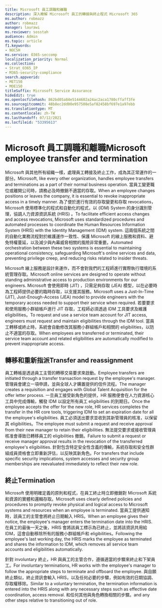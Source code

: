 ```yaml
---
title: Microsoft 員工調職和離職
description: 深入瞭解 Microsoft 員工的轉接與終止程式 Microsoft 365
ms.author: robmazz
author: robmazz
manager: laurawi
ms.reviewer: sosstah
audience: Admin
ms.topic: article
f1.keywords:
- NOCSH
ms.service: O365-seccomp
localization_priority: Normal
ms.collection:
- Strat_O365_IP
- M365-security-compliance
search.appverid:
- MET150
- MOE150
titleSuffix: Microsoft Service Assurance
hideEdit: true
ms.openlocfilehash: 862bd05a84e5144602a24ac2aca1780cffaff3fe
ms.sourcegitcommit: 48b8ec2dd00e957508e5af82458bf697e1a97ebb
ms.translationtype: MT
ms.contentlocale: zh-TW
ms.lasthandoff: 07/12/2021
ms.locfileid: "53395613"
---
```

# <a name="microsoft-employee-transfer-and-termination"></a><span data-ttu-id="46983-103">Microsoft 員工調職和離職</span><span class="sxs-lookup"><span data-stu-id="46983-103">Microsoft employee transfer and termination</span></span>

<span data-ttu-id="46983-104">Microsoft 與其他所有組織一樣，處理員工轉接及終止工作，成為其正常運作的一部分。</span><span class="sxs-lookup"><span data-stu-id="46983-104">Microsoft, like every other organization, handles employee transfers and terminations as a part of their normal business operation.</span></span> <span data-ttu-id="46983-105">當員工變更職位或離開公司時，請務必及時撤銷不適當的存取。</span><span class="sxs-lookup"><span data-stu-id="46983-105">When an employee changes positions or leaves the company, it is essential to revoke inappropriate access in a timely manner.</span></span> <span data-ttu-id="46983-106">為了便於進行有效的存取變更和存取 revocations，Microsoft 使用標準化的程式和自動化的程式，以 (IDM) System 的身分識別管理，協調人力資源資訊系統 (HRIS) 。</span><span class="sxs-lookup"><span data-stu-id="46983-106">To facilitate efficient access changes and access revocations, Microsoft uses standardized procedures and automated processes to coordinate the Human Resources Information System (HRIS) with the Identity Management (IDM) system.</span></span> <span data-ttu-id="46983-107">這兩個系統之間的自動化業務流程對於維護運作一致性、保護 Microsoft 的線上服務和資料、避免特權蔓延，以及減少與內幕威脅相關的風險非常重要。</span><span class="sxs-lookup"><span data-stu-id="46983-107">Automated orchestration between these two systems is essential to maintaining operational consistency, safeguarding Microsoft's online services and data, preventing privilege creep, and reducing risks related to insider threats.</span></span>

<span data-ttu-id="46983-108">Microsoft 線上服務是設計來運作，而不會對我們的工程師進行實際執行環境的系統管理存取。</span><span class="sxs-lookup"><span data-stu-id="46983-108">Microsoft online services are designed to operate without standing administrative access to production environments for our engineers.</span></span> <span data-ttu-id="46983-109">Microsoft 會使用即時 (JIT) ，只需足夠存取 (JEA) 模型，以在必要時為工程師提供必要的臨時存取，以支援其服務。</span><span class="sxs-lookup"><span data-stu-id="46983-109">Microsoft uses a Just-In-Time (JIT), Just-Enough-Access (JEA) model to provide engineers with the temporary access needed to support their service when required.</span></span> <span data-ttu-id="46983-110">若要要求和使用服務小群組帳戶進行 JIT 存取，工程師必須透過 IDM 工具要求及維護 eligibilities。</span><span class="sxs-lookup"><span data-stu-id="46983-110">To request and use a service team account for JIT access, engineers must request and maintain eligibilities through the IDM tool.</span></span> <span data-ttu-id="46983-111">當員工轉移或終止時，系統會自動修改其服務小群組帳戶和相關的 eligibilities，以防止不適當的存取。</span><span class="sxs-lookup"><span data-stu-id="46983-111">When employees are transferred or terminated, their service team account and related eligibilities are automatically modified to prevent inappropriate access.</span></span>

## <a name="transfer-and-reassignment"></a><span data-ttu-id="46983-112">轉移和重新指派</span><span class="sxs-lookup"><span data-stu-id="46983-112">Transfer and reassignment</span></span>

<span data-ttu-id="46983-113">員工轉帳是透過員工主管的轉移交易要求來啟動。</span><span class="sxs-lookup"><span data-stu-id="46983-113">Employee transfers are initiated through a transfer transaction request by the employee's manager.</span></span> <span data-ttu-id="46983-114">管理員會建立一項申請，並與全球人才購置提供的信件流程。</span><span class="sxs-lookup"><span data-stu-id="46983-114">The manager creates a requisition and engages with Global Talent Acquisition for the offer letter process.</span></span> <span data-ttu-id="46983-115">一旦員工接受新角色的提供，HR 服務便會在人力資源核心工具中完成傳輸，觸發 IDM 以設定所有員工 eligibilities 的到期日。</span><span class="sxs-lookup"><span data-stu-id="46983-115">Once the employee accepts the offer for the new role, HR services completes the transfer in the HR core tools, triggering IDM to set an expiration date for all the employee's eligibilities.</span></span> <span data-ttu-id="46983-116">員工必須送出要求並收到其新管理員的核准，以保留其 eligibilities。</span><span class="sxs-lookup"><span data-stu-id="46983-116">The employee must submit a request and receive approval from their new manager to retain their eligibilities.</span></span> <span data-ttu-id="46983-117">無法提交要求或接收管理員核准會導致已轉移員工的 eligibilities 撤銷。</span><span class="sxs-lookup"><span data-stu-id="46983-117">Failure to submit a request or receive manager approval results in the revocation of the transferred employee's eligibilities.</span></span> <span data-ttu-id="46983-118">針對包含特定安全性含義的傳輸，系統存取和安全性群組成員資格會立即重新評估，以反映其新角色。</span><span class="sxs-lookup"><span data-stu-id="46983-118">For transfers that include specific security implications, system accesses and security group memberships are reevaluated immediately to reflect their new role.</span></span>

## <a name="termination"></a><span data-ttu-id="46983-119">終止</span><span class="sxs-lookup"><span data-stu-id="46983-119">Termination</span></span>

<span data-ttu-id="46983-120">Microsoft 使用明確定義的原則和程式，在員工終止時立即撤銷對 Microsoft 系統和資源的實體和邏輯存取。</span><span class="sxs-lookup"><span data-stu-id="46983-120">Microsoft uses clearly defined policies and procedures to promptly revoke physical and logical access to Microsoft systems and resources when an employee is terminated.</span></span> <span data-ttu-id="46983-121">當員工提供通知時，該員工的主管會將終止日期輸入 HRIS。</span><span class="sxs-lookup"><span data-stu-id="46983-121">When an employee gives their notice, the employee's manager enters the termination date into the HRIS.</span></span> <span data-ttu-id="46983-122">在員工的最後一天之後，HRIS 會將該員工標示為已終止，並將該資訊共用給 IDM，這會自動移除所有的服務小群組帳戶和 eligibilities。</span><span class="sxs-lookup"><span data-stu-id="46983-122">Following the employee's last working day, the HRIS marks the employee as terminated and shares the information to IDM, which removes all service team accounts and eligibilities automatically.</span></span>

<span data-ttu-id="46983-123">針對 involuntary 終止，HR 與員工的主管合作，遵循適當的步驟來終止和下架員工。</span><span class="sxs-lookup"><span data-stu-id="46983-123">For involuntary terminations, HR works with the employee's manager to follow the appropriate steps to terminate and offboard the employee.</span></span> <span data-ttu-id="46983-124">與自願終止類似，終止資訊會輸入 HRIS，以及任何必要的步驟，例如有效的日期協調、存取權移除。</span><span class="sxs-lookup"><span data-stu-id="46983-124">Similar to a voluntary termination, the termination information is entered into the HRIS along with any necessary steps such as effective date coordination, access removal.</span></span> <span data-ttu-id="46983-125">和任何其他與角色轉換相關的步驟。</span><span class="sxs-lookup"><span data-stu-id="46983-125">and any other steps relative to transitioning out of role.</span></span>
